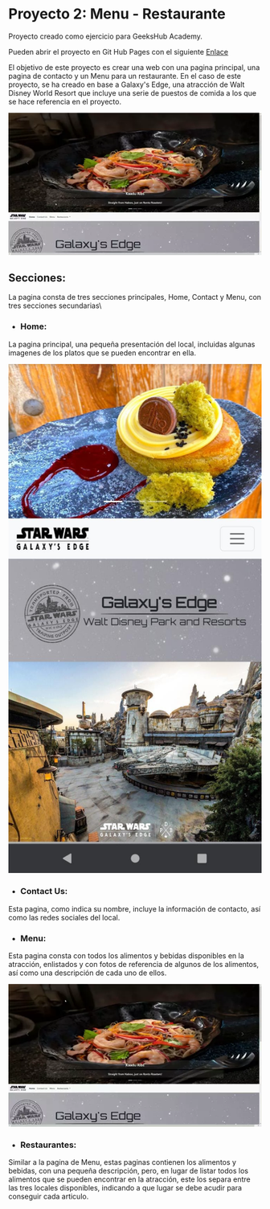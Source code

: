 # Proyecto 2: Menu - Restaurante

Proyecto creado como ejercicio para GeeksHub Academy.

Pueden abrir el proyecto en Git Hub Pages con el siguiente [Enlace](https://wilberev.github.io/Proyecto-2---Menu-Restaurante/)

El objetivo de este proyecto es crear una web con una pagina principal, una pagina de contacto y un Menu para un restaurante.
En el caso de este proyecto, se ha creado en base a Galaxy's Edge, una atracción de Walt Disney World Resort que incluye una serie de puestos de comida a los que se hace referencia en el proyecto.

![alt](img/preview.webp)


## Secciones:

La pagina consta de tres secciones principales, Home, Contact y Menu, con tres secciones secundarias\

 * ### Home:

La pagina principal, una pequeña presentación del local, incluidas algunas imagenes de los platos que se pueden encontrar en ella.

![alt](img/cellPreview.jpeg)

 * ### Contact Us:
 
Esta pagina, como indica su nombre, incluye la información de contacto, así como las redes sociales del local.

 * ### Menu:
 
Esta pagina consta con todos los alimentos y bebidas disponibles en la atracción, enlistados y con fotos de referencia de algunos de los alimentos, así como una descripción de cada uno de ellos.

![alt](img/preview2.webp)

 * ### Restaurantes:
 
Similar a la pagina de Menu, estas paginas contienen los alimentos y bebidas, con una pequeña descripción, pero, en lugar de listar todos los alimentos que se pueden encontrar en la atracción, este los separa entre las tres locales disponibles, indicando a que lugar se debe acudir para conseguir cada articulo.
